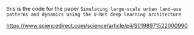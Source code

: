 this is the code for the paper `Simulating large-scale urban land-use patterns and dynamics using the U-Net deep learning architecture`

https://www.sciencedirect.com/science/article/pii/S0198971522000990
